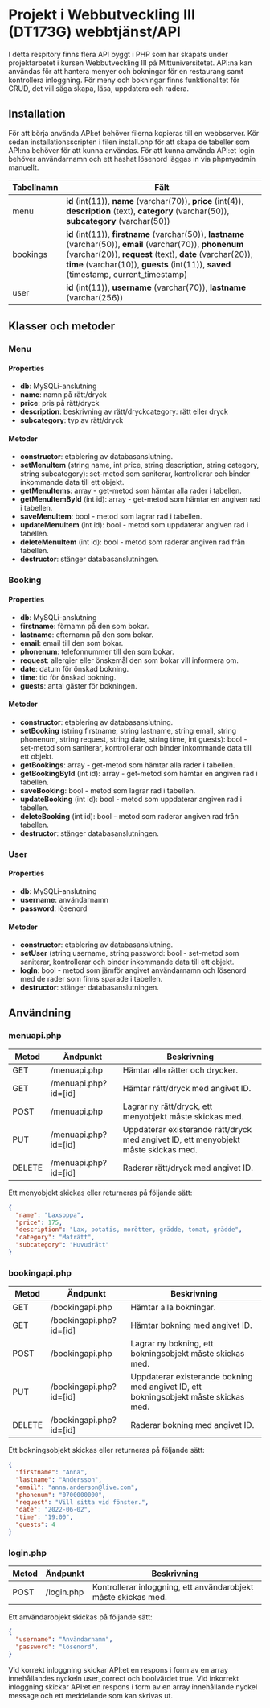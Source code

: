# Projekt i Webbutveckling III (DT173G) webbtjänst/API
I detta respitory finns flera API byggt i PHP som har skapats under projektarbetet i kursen Webbutveckling III på Mittuniversitetet. API:na kan användas för att hantera menyer och bokningar för en restaurang samt kontrollera inloggning. För meny och bokningar finns funktionalitet för CRUD, det vill säga skapa, läsa, uppdatera och radera.

## Installation
För att börja använda API:et behöver filerna kopieras till en webbserver. Kör sedan installationsscripten i filen install.php för att skapa de tabeller som API:na behöver för att kunna användas. För att kunna använda API:et login behöver användarnamn och ett hashat lösenord läggas in via phpmyadmin manuellt.

| Tabellnamn| Fält |
| ----------- | ----------- |
| menu | **id** (int(11)), **name** (varchar(70)), **price** (int(4)), **description** (text), **category** (varchar(50)), **subcategory** (varchar(50)) |
| bookings | **id** (int(11)), **firstname** (varchar(50)), **lastname** (varchar(50)), **email** (varchar(70)), **phonenum** (varchar(20)), **request** (text), **date** (varchar(20)), **time** (varchar(10)), **guests** (int(11)), **saved** (timestamp, current_timestamp) |
| user | **id** (int(11)), **username** (varchar(70)), **lastname** (varchar(256)) |


## Klasser och metoder

### Menu
#### Properties
- **db**: MySQLi-anslutning
- **name**: namn på rätt/dryck
- **price**: pris på rätt/dryck
- **description**: beskrivning av rätt/dryckcategory: rätt eller dryck
- **subcategory**: typ av rätt/dryck

#### Metoder
- **constructor**: etablering av databasanslutning.
- **setMenuItem** (string name, int price, string description, string category, string subcategory): set-metod som saniterar, kontrollerar och binder inkommande data till ett objekt.
- **getMenuItems**: array - get-metod som hämtar alla rader i tabellen.
- **getMenuItemById** (int id): array - get-metod som hämtar en angiven rad i tabellen.
- **saveMenuItem**: bool - metod som lagrar rad i tabellen.
- **updateMenuItem** (int id): bool - metod som uppdaterar angiven rad i tabellen.
- **deleteMenuItem** (int id): bool - metod som raderar angiven rad från tabellen.
- **destructor**: stänger databasanslutningen.


### Booking
#### Properties
- **db**: MySQLi-anslutning
- **firstname**: förnamn på den som bokar.
- **lastname**: efternamn på den som bokar.
- **email**: email till den som bokar.
- **phonenum**: telefonnummer till den som bokar.
- **request**: allergier eller önskemål den som bokar vill informera om.
- **date**: datum för önskad bokning.
- **time**: tid för önskad bokning.
- **guests**: antal gäster för bokningen.

#### Metoder
- **constructor**: etablering av databasanslutning.
- **setBooking** (string firstname, string lastname, string email, string phonenum, string request, string date, string time, int guests): bool - set-metod som saniterar, kontrollerar och binder inkommande data till ett objekt.
- **getBookings**: array - get-metod som hämtar alla rader i tabellen.
- **getBookingById** (int id): array - get-metod som hämtar en angiven rad i tabellen.
- **saveBooking**: bool - metod som lagrar rad i tabellen.
- **updateBooking** (int id): bool - metod som uppdaterar angiven rad i tabellen.
- **deleteBooking** (int id): bool - metod som raderar angiven rad från tabellen.
- **destructor**: stänger databasanslutningen.

### User
#### Properties
- **db**: MySQLi-anslutning
- **username**: användarnamn
- **password**: lösenord

#### Metoder
- **constructor**: etablering av databasanslutning.
- **setUser** (string username, string password: bool - set-metod som saniterar, kontrollerar och binder inkommande data till ett objekt.
- **logIn**: bool - metod som jämför angivet användarnamn och lösenord med de rader som finns sparade i tabellen.
- **destructor**: stänger databasanslutningen.

## Användning

### menuapi.php
| Metod | Ändpunkt | Beskrivning |
| ----------- | ----------- | ----------- |
| GET | /menuapi.php | Hämtar alla rätter och drycker. |
| GET | /menuapi.php?id=[id] | Hämtar rätt/dryck med angivet ID. |
| POST | /menuapi.php | Lagrar ny rätt/dryck, ett menyobjekt måste skickas med. |
| PUT | /menuapi.php?id=[id] | Uppdaterar existerande rätt/dryck med angivet ID, ett menyobjekt måste skickas med. |
| DELETE | /menuapi.php?id=[id] | Raderar rätt/dryck med angivet ID. |

Ett menyobjekt skickas eller returneras på följande sätt:

```json
{
  "name": "Laxsoppa",
  "price": 175,
  "description": "Lax, potatis, morötter, grädde, tomat, grädde",
  "category": "Maträtt",
  "subcategory": "Huvudrätt"
}
```

### bookingapi.php
| Metod | Ändpunkt | Beskrivning |
| ----------- | ----------- | ----------- |
| GET | /bookingapi.php | Hämtar alla bokningar. |
| GET | /bookingapi.php?id=[id] | Hämtar bokning med angivet ID. |
| POST | /bookingapi.php | Lagrar ny bokning, ett bokningsobjekt måste skickas med. |
| PUT | /bookingapi.php?id=[id] | Uppdaterar existerande bokning med angivet ID, ett bokningsobjekt måste skickas med. |
| DELETE | /bookingapi.php?id=[id] | Raderar bokning med angivet ID. |

Ett bokningsobjekt skickas eller returneras på följande sätt:

```json
{
  "firstname": "Anna",
  "lastname": "Andersson",
  "email": "anna.anderson@live.com",
  "phonenum": "0700000000",
  "request": "Vill sitta vid fönster.",
  "date": "2022-06-02",
  "time": "19:00",
  "guests": 4
}
```

### login.php
| Metod | Ändpunkt | Beskrivning |
| ----------- | ----------- | ----------- |
| POST | /login.php | Kontrollerar inloggning, ett användarobjekt måste skickas med.|

Ett användarobjekt skickas på följande sätt:

```json
{
  "username": "Användarnamn",
  "password": "lösenord",
}
```

Vid korrekt inloggning skickar API:et en respons i form av en array innehållandes nyckeln user_correct och boolvärdet true. Vid inkorrekt inloggning skickar API:et en respons i form av en array innehållande nyckel message och ett meddelande som kan skrivas ut. 
